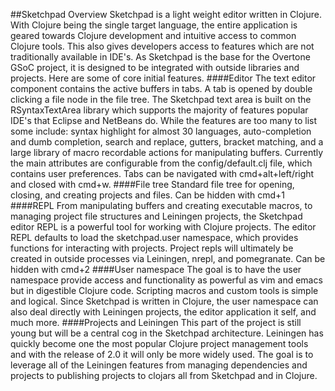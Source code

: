 ##Sketchpad Overview
Sketchpad is a light weight editor written in Clojure. With Clojure being the single target language, the entire application is geared towards Clojure development and intuitive access to common Clojure tools. This also gives developers access to features which are not traditionally available in IDE's.  As Sketchpad is the base for the Overtone GSoC project, it is designed to be integrated with outside libraries and projects. Here are some of core initial features.
####Editor
The text editor component contains the active buffers in tabs. A tab is opened by double clicking a file node in the file tree. The Sketchpad text area is built on the RSyntaxTextArea library which supports the majority of features popular IDE's that Eclipse and NetBeans do. While the features are too many to list some include: syntax highlight for almost 30 languages, auto-completion and dumb completion, search and replace, gutters, bracket matching, and a large library of macro recordable actions for manipulating buffers. Currently the main attributes are configurable from the config/default.clj file, which contains user preferences. Tabs can be navigated with cmd+alt+left/right and closed with cmd+w.
####File tree
Standard file tree for opening, closing, and creating projects and files. Can be hidden with cmd+1
####REPL
From manipulating buffers and creating executable macros, to managing project file structures and Leiningen projects, the Sketchpad editor REPL is a powerful tool for working with Clojure projects. The editor REPL defaults to load the sketchpad.user namespace, which provides functions for interacting with projects. Project repls will ultimately be created in outside processes via Leiningen, nrepl, and pomegranate. Can be hidden with cmd+2
####User namespace
The goal is to have the user namespace provide access and functionality as powerful as vim and emacs but in digestible Clojure code. Scripting macros and custom tools is simple and logical. Since Sketchpad is written in Clojure, the user namespace can also deal directly with Leiningen projects, the editor application it self, and much more.
####Projects and Leiningen
This part of the project is still young but will be a central cog in the Sketchpad architecture. Leiningen has quickly become one the most popular Clojure project management tools and with the release of 2.0 it will only be more widely used. The goal is to leverage all of the Leiningen features from managing dependencies and projects to publishing projects to clojars all from Sketchpad and in Clojure. 
